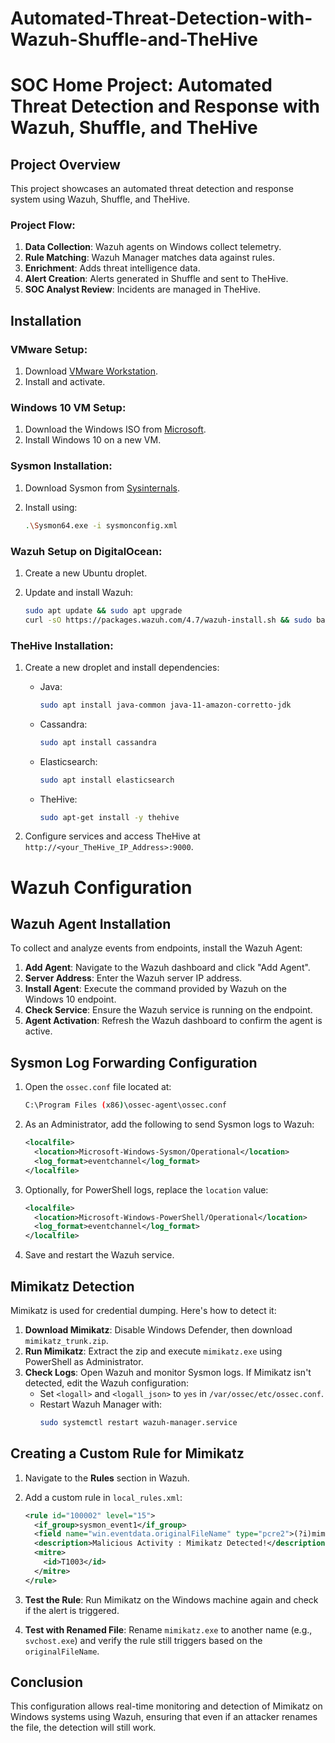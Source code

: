 # Automated-Threat-Detection-with-Wazuh-Shuffle-and-TheHive

# SOC Home Project: Automated Threat Detection and Response with Wazuh, Shuffle, and TheHive

## Project Overview
This project showcases an automated threat detection and response system using Wazuh, Shuffle, and TheHive. 

### Project Flow:
1. **Data Collection**: Wazuh agents on Windows collect telemetry.
2. **Rule Matching**: Wazuh Manager matches data against rules.
3. **Enrichment**: Adds threat intelligence data.
4. **Alert Creation**: Alerts generated in Shuffle and sent to TheHive.
5. **SOC Analyst Review**: Incidents are managed in TheHive.

## Installation

### VMware Setup:
1. Download [VMware Workstation](https://www.vmware.com).
2. Install and activate.

### Windows 10 VM Setup:
1. Download the Windows ISO from [Microsoft](https://www.microsoft.com).
2. Install Windows 10 on a new VM.

### Sysmon Installation:
1. Download Sysmon from [Sysinternals](https://docs.microsoft.com/sysinternals).
2. Install using:

    ```bash
    .\Sysmon64.exe -i sysmonconfig.xml
    ```

### Wazuh Setup on DigitalOcean:
1. Create a new Ubuntu droplet.
2. Update and install Wazuh:

    ```bash
    sudo apt update && sudo apt upgrade
    curl -sO https://packages.wazuh.com/4.7/wazuh-install.sh && sudo bash ./wazuh-install.sh -a
    ```

### TheHive Installation:
1. Create a new droplet and install dependencies:

    - Java:
        ```bash
        sudo apt install java-common java-11-amazon-corretto-jdk
        ```
    - Cassandra:
        ```bash
        sudo apt install cassandra
        ```
    - Elasticsearch:
        ```bash
        sudo apt install elasticsearch
        ```
    - TheHive:
        ```bash
        sudo apt-get install -y thehive
        ```

2. Configure services and access TheHive at `http://<your_TheHive_IP_Address>:9000`.

# Wazuh Configuration

## Wazuh Agent Installation
To collect and analyze events from endpoints, install the Wazuh Agent:

1. **Add Agent**: Navigate to the Wazuh dashboard and click "Add Agent".
2. **Server Address**: Enter the Wazuh server IP address.
3. **Install Agent**: Execute the command provided by Wazuh on the Windows 10 endpoint.
4. **Check Service**: Ensure the Wazuh service is running on the endpoint.
5. **Agent Activation**: Refresh the Wazuh dashboard to confirm the agent is active.

## Sysmon Log Forwarding Configuration
1. Open the `ossec.conf` file located at:
    ```bash
    C:\Program Files (x86)\ossec-agent\ossec.conf
    ```
2. As an Administrator, add the following to send Sysmon logs to Wazuh:

    ```xml
    <localfile>
      <location>Microsoft-Windows-Sysmon/Operational</location>
      <log_format>eventchannel</log_format>
    </localfile>
    ```

3. Optionally, for PowerShell logs, replace the `location` value:

    ```xml
    <localfile>
      <location>Microsoft-Windows-PowerShell/Operational</location>
      <log_format>eventchannel</log_format>
    </localfile>
    ```

4. Save and restart the Wazuh service.

## Mimikatz Detection
Mimikatz is used for credential dumping. Here's how to detect it:

1. **Download Mimikatz**: Disable Windows Defender, then download `mimikatz_trunk.zip`.
2. **Run Mimikatz**: Extract the zip and execute `mimikatz.exe` using PowerShell as Administrator.
3. **Check Logs**: Open Wazuh and monitor Sysmon logs. If Mimikatz isn't detected, edit the Wazuh configuration:
    - Set `<logall>` and `<logall_json>` to `yes` in `/var/ossec/etc/ossec.conf`.
    - Restart Wazuh Manager with:
      ```bash
      sudo systemctl restart wazuh-manager.service
      ```

## Creating a Custom Rule for Mimikatz
1. Navigate to the **Rules** section in Wazuh.
2. Add a custom rule in `local_rules.xml`:
    ```xml
    <rule id="100002" level="15">
      <if_group>sysmon_event1</if_group>
      <field name="win.eventdata.originalFileName" type="pcre2">(?i)mimikatz\.exe</field>
      <description>Malicious Activity : Mimikatz Detected!</description>
      <mitre>
        <id>T1003</id>
      </mitre>
    </rule>
    ```
3. **Test the Rule**: Run Mimikatz on the Windows machine again and check if the alert is triggered.

4. **Test with Renamed File**: Rename `mimikatz.exe` to another name (e.g., `svchost.exe`) and verify the rule still triggers based on the `originalFileName`.

## Conclusion
This configuration allows real-time monitoring and detection of Mimikatz on Windows systems using Wazuh, ensuring that even if an attacker renames the file, the detection will still work.



